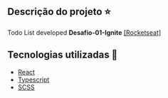 ## Descrição do projeto :star:

Todo List developed **Desafio-01-Ignite** <a href="https://www.rocketseat.com.br" target="_blank">[Rocketseat]</a>

## Tecnologias utilizadas 🚀

<ul>
    <li><a href="https://reactjs.org/" target="_blank">React</a></li>
    <li><a href="https://www.typescriptlang.org/" target="_blank">Typescript</a></li>
    <li><a href="https://sass-lang.com/" target="_blank">SCSS</a></li>
</ul>
